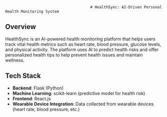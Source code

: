                                           # HealthSync: AI-Driven Personal Health Monitoring System

## Overview
HealthSync is an AI-powered health monitoring platform that helps users track vital health metrics such as heart rate, blood pressure, glucose levels, and physical activity. The platform uses AI to predict health risks and offer personalized health tips to help prevent health issues and maintain wellness.

## Tech Stack
- **Backend**: Flask (Python)
- **Machine Learning**: scikit-learn (predictive model for health risk)
- **Frontend**: React.js
- **Wearable Device Integration**: Data collected from wearable devices (heart rate, blood pressure, etc.)

